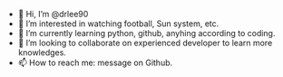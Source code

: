 - 👋 Hi, I’m @drlee90
- 👀 I’m interested in watching football, Sun system, etc.
- 🌱 I’m currently learning python, github, anyhing according to coding.
- 💞️ I’m looking to collaborate on experienced developer to learn more knowledges.
- 📫 How to reach me: message on Github.

<!---
drlee90/drlee90 is a ✨ special ✨ repository because its `README.md` (this file) appears on your GitHub profile.
You can click the Preview link to take a look at your changes.
--->
